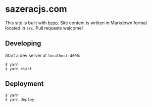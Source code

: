 # sazeracjs.com

This site is built with [hexo](http://hexo.io/). Site content is written in Markdown format located in `src`. Pull requests welcome!

## Developing

Start a dev server at `localhost:4000`:

```console
$ yarn
$ yarn start
```

## Deployment

```console
$ yarn
$ yarn deploy
```
